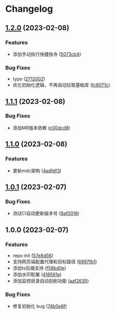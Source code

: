 # Changelog

## [1.2.0](https://github.com/mdc-ng/mdc_mbot_plugin/compare/v1.1.1...v1.2.0) (2023-02-08)


### Features

* 添加手动执行快捷指令 ([5073cb4](https://github.com/mdc-ng/mdc_mbot_plugin/commit/5073cb4dff2080246264a07da995670cef62974b))


### Bug Fixes

* typo ([2712002](https://github.com/mdc-ng/mdc_mbot_plugin/commit/2712002adb2f02d85ebd78a84dcd216296b51bff))
* 优化初始化逻辑，不再自动拉取基础库 ([fc8071c](https://github.com/mdc-ng/mdc_mbot_plugin/commit/fc8071c4b3b4412a8a1efa1f8ac1e5cdcdcab1fc))

## [1.1.1](https://github.com/mdc-ng/mdc_mbot_plugin/compare/v1.1.0...v1.1.1) (2023-02-08)


### Bug Fixes

* 添加MR版本依赖 ([c00dcd8](https://github.com/mdc-ng/mdc_mbot_plugin/commit/c00dcd8146216d8e250aeb67cdaeb187eb9c42ee))

## [1.1.0](https://github.com/mdc-ng/mdc_mbot_plugin/compare/v1.0.1...v1.1.0) (2023-02-08)


### Features

* 更新mdc架构 ([4adfdf3](https://github.com/mdc-ng/mdc_mbot_plugin/commit/4adfdf3a86f91bd50b552a4d8550a7240d4e2f86))

## [1.0.1](https://github.com/mdc-ng/mdc_mbot_plugin/compare/v1.0.0...v1.0.1) (2023-02-07)


### Bug Fixes

* 测试CI自动更新版本号 ([9af0016](https://github.com/mdc-ng/mdc_mbot_plugin/commit/9af0016094aad1b98239c9a6acf40e77fc99b9db))

## 1.0.0 (2023-02-07)


### Features

* repo init ([57e8d56](https://github.com/mdc-ng/mdc_mbot_plugin/commit/57e8d567ef3659dd478159f4f20c1b38ee0f69ab))
* 支持网页端配置代理和目标路径 ([6997fb1](https://github.com/mdc-ng/mdc_mbot_plugin/commit/6997fb17ce07f1754bc27c563419d1badea4163b))
* 添加ts后缀支持 ([f58bd0e](https://github.com/mdc-ng/mdc_mbot_plugin/commit/f58bd0e041f2da57a568d99c054d50994d62a4cf))
* 添加水印配置 ([418591e](https://github.com/mdc-ng/mdc_mbot_plugin/commit/418591e72f04ccda09db15cb723c7749ae296821))
* 添加监控目录自动刮削功能 ([aaf2635](https://github.com/mdc-ng/mdc_mbot_plugin/commit/aaf2635f172e2b1da2f9a7c65166f896c10c76d1))


### Bug Fixes

* 修复初始化 bug ([74b0e6f](https://github.com/mdc-ng/mdc_mbot_plugin/commit/74b0e6fec508086628c63d938fb12e7839351eff))
